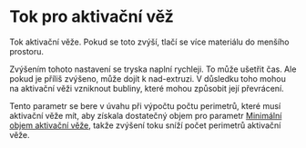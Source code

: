 Tok pro aktivační věž
====
Tok aktivační věže. Pokud se toto zvýší, tlačí se více materiálu do menšího prostoru.

Zvýšením tohoto nastavení se tryska naplní rychleji. To může ušetřit čas. Ale pokud je příliš zvýšeno, může dojít k nad-extruzi. V důsledku toho mohou na aktivační věži vzniknout bubliny, které mohou způsobit její převrácení.

Tento parametr se bere v úvahu při výpočtu počtu perimetrů, které musí aktivační věže mít, aby získala dostatečný objem pro parametr [Minimální objem aktivační věže](../dual/prime_tower_min_volume.md), takže zvýšení toku sníží počet perimetrů aktivační věže.
